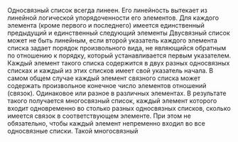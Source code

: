 Односвязный список всегда линеен. Его линейность вытекает из линейной логической упорядоченности его элементов. Для каждого элемента (кроме первого и последнего) имеется единственный предыдущий и единственный следующий элементы
Двусвязный список может не быть линейным, если второй указатель каждого элемента списка задает порядок произвольного вида, не являющийся обратным по отношению к порядку, который устанавливается первым указателем. Каждый элемент такого списка содержится в двух разных односвязных списках и каждый из этих списков имеет свой указатель начала.
В самом общем случае каждый элемент связного списка может содержать произвольное конечное число элементов отношений (связок). Одинаковое или разное в различных элементах. В результате такого получается многосвязный список, каждый элемент которого входит одновременно во столько разных односвязных списков, сколько имеется связок в соответствующем элементе. При этом не обязательно, чтобы каждый элемент непременно входил во все односвязные списки. Такой многосвязный 